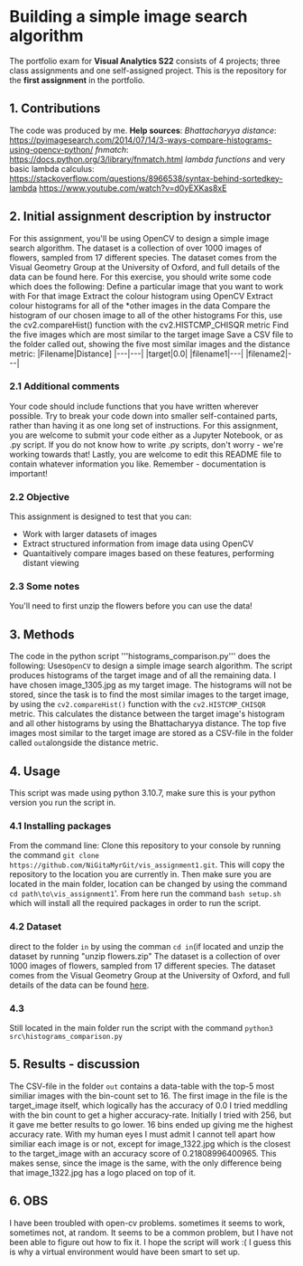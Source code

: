 # Building a simple image search algorithm
The portfolio exam for **Visual Analytics S22** consists of 4 projects; three class assignments and one self-assigned project. This is the repository for the **first assignment** in the portfolio.
## 1. Contributions
The code was produced by me.
**Help sources**:
*Bhattacharyya distance*: https://pyimagesearch.com/2014/07/14/3-ways-compare-histograms-using-opencv-python/
*fnmatch*: https://docs.python.org/3/library/fnmatch.html
*lambda functions* and very basic lambda calculus:
https://stackoverflow.com/questions/8966538/syntax-behind-sortedkey-lambda
https://www.youtube.com/watch?v=d0yEXKas8xE

## 2. Initial assignment description by instructor
For this assignment, you'll be using OpenCV to design a simple image search algorithm.
The dataset is a collection of over 1000 images of flowers, sampled from 17 different species. The dataset comes from the Visual Geometry Group at the University of Oxford, and full details of the data can be found here.
For this exercise, you should write some code which does the following:
Define a particular image that you want to work with
For that image
Extract the colour histogram using OpenCV
Extract colour histograms for all of the *other images in the data
Compare the histogram of our chosen image to all of the other histograms
For this, use the cv2.compareHist() function with the cv2.HISTCMP_CHISQR metric
Find the five images which are most similar to the target image
Save a CSV file to the folder called out, showing the five most similar images and the distance metric:
|Filename|Distance]
|---|---|
|target|0.0|
|filename1|---|
|filename2|---|

### 2.1 Additional comments
Your code should include functions that you have written wherever possible. Try to break your code down into smaller self-contained parts, rather than having it as one long set of instructions.
For this assignment, you are welcome to submit your code either as a Jupyter Notebook, or as .py script. If you do not know how to write .py scripts, don't worry - we're working towards that!
Lastly, you are welcome to edit this README file to contain whatever information you like. Remember - documentation is important!

### 2.2 Objective
This assignment is designed to test that you can:
- Work with larger datasets of images
- Extract structured information from image data using OpenCV
- Quantaitively compare images based on these features, performing distant viewing
### 2.3 Some notes
You'll need to first unzip the flowers before you can use the data!


## 3. Methods
The code in the python script '''histograms_comparison.py''' does the following:
Uses```OpenCV``` to design a simple image search algorithm. The script produces histograms of the target image and of all the remaining data. I have chosen image_1305.jpg as my target image. The histograms will not be stored, since the task is to find the most similar images to the target image, by using the ```cv2.compareHist()``` function with the ```cv2.HISTCMP_CHISQR``` metric.
This calculates the distance between the target image's histogram and all other histograms by using the Bhattacharyya distance. The top five images most similar to the target image are stored as a CSV-file in the folder called ```out```alongside the distance metric.

## 4. Usage
This script was made using python 3.10.7, make sure this is your python version you run the script in. 
### 4.1 Installing packages
From the command line:
Clone this repository to your console by running the command `git clone https://github.com/NiGitaMyrGit/vis_assignment1.git`. This will copy the repository to the location you are currently in.
Then make sure you are located in the main folder, location can be changed by using the command `cd path\to\vis_assignment1`'. From here run the command `bash setup.sh` which will install all the required packages in order to run the script.

### 4.2 Dataset
direct to the folder ```in``` by using  the comman `cd in`(if located  and unzip the dataset by running "unzip flowers.zip"
The dataset is a collection of over 1000 images of flowers, sampled from 17 different species. The dataset comes from the Visual Geometry Group at the University of Oxford, and full details of the data can be found [here](https://www.robots.ox.ac.uk/~vgg/data/flowers/17/).

### 4.3
Still located in the main folder run the script with the command `python3 src\histograms_comparison.py`
## 5. Results - discussion
The CSV-file in the folder `out` contains a data-table with the top-5 most similiar images with the bin-count set to 16. The first image in the file is the target_image itself, which logically has the accuracy of 0.0
I tried meddling with the bin count to get a higher accuracy-rate. Initially I tried with 256, but it gave me better results to go lower. 16 bins ended up giving me the highest accuracy rate. With my human eyes I must admit I cannot tell apart how similiar each image is or not, except for image_1322.jpg which is the closest to the target_image with an accuracy score of 0.21808996400965. This makes sense, since the image is the same, with the only difference being that image_1322.jpg has a logo placed on top of it.

## 6. OBS
I have been troubled with open-cv problems. sometimes it seems to work, sometimes not, at random. It seems to be a common problem, but I have not been able to figure out how to fix it. I hope the script will work :(
I guess this is why a virtual environment would have been smart to set up.
